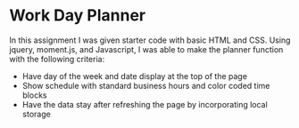 # Work Day Planner
In this assignment I was given starter code with basic HTML and CSS. Using jquery, moment.js, and Javascript, I was able to make the planner function with the following criteria:

- Have day of the week and date display at the top of the page
- Show schedule with standard business hours and color coded time blocks
- Have the data stay after refreshing the page by incorporating local storage 


